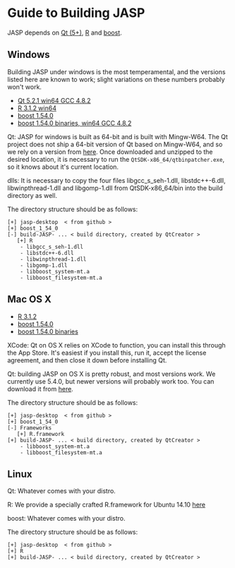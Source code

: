 Guide to Building JASP
======================

JASP depends on [Qt (5+)](http://qt-project.org), [R](http://cran.r-project.org) and [boost](http://boost.org).

Windows
-------

Building JASP under windows is the most temperamental, and the versions listed here are known to work; slight variations on these numbers probably won't work.

 - [Qt 5.2.1 win64 GCC 4.8.2](https://static.jasp-stats.org/development/x64-Qt-5.2.1+QtCreator-3.0.1-(gcc-4.8.2-seh).7z)
 - [R 3.1.2 win64](https://static.jasp-stats.org/development/R%20Win64%20for%20JASP%20%282014-12-23%29.zip)
 - [boost 1.54.0](https://static.jasp-stats.org/development/boost_1_54_0.7z)
 - [boost 1.54.0 binaries, win64 GCC 4.8.2](https://static.jasp-stats.org/development/boost_1_54_0-bin-win64-gcc-4.8.2.zip)

Qt: JASP for windows is built as 64-bit and is built with Mingw-W64. The Qt project does not ship a 64-bit version of Qt based on Mingw-W64, and so we rely on a version from [here](http://sourceforge.net/projects/mingwbuilds/files/external-binary-packages/Qt-Builds/). Once downloaded and unzipped to the desired location, it is necessary to run the `QtSDK-x86_64/qtbinpatcher.exe`, so it knows about it's current location.

dlls: It is necessary to copy the four files libgcc_s_seh-1.dll, libstdc++-6.dll, libwinpthread-1.dll and libgomp-1.dll from QtSDK-x86_64/bin into the build directory as well.

The directory structure should be as follows:

    [+] jasp-desktop  < from github >
    [+] boost_1_54_0
    [-] build-JASP- ... < build directory, created by QtCreator >
       [+] R
        - libgcc_s_seh-1.dll
        - libstdc++-6.dll
        - libwinpthread-1.dll
        - libgomp-1.dll
		- libboost_system-mt.a
		- libboost_filesystem-mt.a

 
Mac OS X
--------

 - [R 3.1.2](https://static.jasp-stats.org/development/R%20OSX%20for%20JASP%20%282014-12-23%29.zip)
 - [boost 1.54.0](https://static.jasp-stats.org/development/boost_1_54_0.tar.bz2)
 - [boost 1.54.0 binaries](https://static.jasp-stats.org/development/boost_1_54_0-bin-osx.zip)

XCode: Qt on OS X relies on XCode to function, you can install this through the App Store. It's easiest if you install this, run it, accept the license agreement, and then close it down before installing Qt.

Qt: building JASP on OS X is pretty robust, and most versions work. We currently use 5.4.0, but newer versions will probably work too. You can download it from [here](https://qt-project.org/downloads).

The directory structure should be as follows:

    [+] jasp-desktop  < from github >
    [+] boost_1_54_0
    [-] Frameworks
       [+] R.framework
    [+] build-JASP- ... < build directory, created by QtCreator >
	    - libboost_system-mt.a
	    - libboost_filesystem-mt.a

Linux
-----

Qt: Whatever comes with your distro.

R: We provide a specially crafted R.framework for Ubuntu 14.10 [here](https://static.jasp-stats.org/development/R%20U1410%20for%20JASP%20%282014-12-21%29.zip)

boost: Whatever comes with your distro.

The directory structure should be as follows:

    [+] jasp-desktop  < from github >
    [+] R
    [+] build-JASP- ... < build directory, created by QtCreator >
